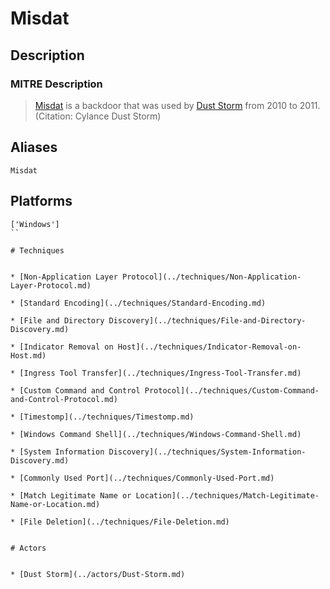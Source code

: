 
# Misdat

## Description

### MITRE Description

> [Misdat](https://attack.mitre.org/software/S0083) is a backdoor that was used by [Dust Storm](https://attack.mitre.org/groups/G0031) from 2010 to 2011. (Citation: Cylance Dust Storm)

## Aliases

```
Misdat
```

## Platforms

```
['Windows']
``

# Techniques


* [Non-Application Layer Protocol](../techniques/Non-Application-Layer-Protocol.md)

* [Standard Encoding](../techniques/Standard-Encoding.md)
    
* [File and Directory Discovery](../techniques/File-and-Directory-Discovery.md)
    
* [Indicator Removal on Host](../techniques/Indicator-Removal-on-Host.md)
    
* [Ingress Tool Transfer](../techniques/Ingress-Tool-Transfer.md)
    
* [Custom Command and Control Protocol](../techniques/Custom-Command-and-Control-Protocol.md)
    
* [Timestomp](../techniques/Timestomp.md)
    
* [Windows Command Shell](../techniques/Windows-Command-Shell.md)
    
* [System Information Discovery](../techniques/System-Information-Discovery.md)
    
* [Commonly Used Port](../techniques/Commonly-Used-Port.md)
    
* [Match Legitimate Name or Location](../techniques/Match-Legitimate-Name-or-Location.md)
    
* [File Deletion](../techniques/File-Deletion.md)
    

# Actors


* [Dust Storm](../actors/Dust-Storm.md)

